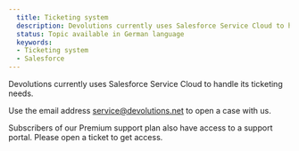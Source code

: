 ```yaml
---
  title: Ticketing system
  description: Devolutions currently uses Salesforce Service Cloud to handle its ticketing needs. Use the email address service@devolutions.net to open a case with us.
  status: Topic available in German language
  keywords:
  - Ticketing system
  - Salesforce
---
```

Devolutions currently uses Salesforce Service Cloud to handle its ticketing needs.

Use the email address [service@devolutions.net](mailto:service@devolutions.net) to open a case with us.

Subscribers of our Premium support plan also have access to a support portal. Please open a ticket to get access.
